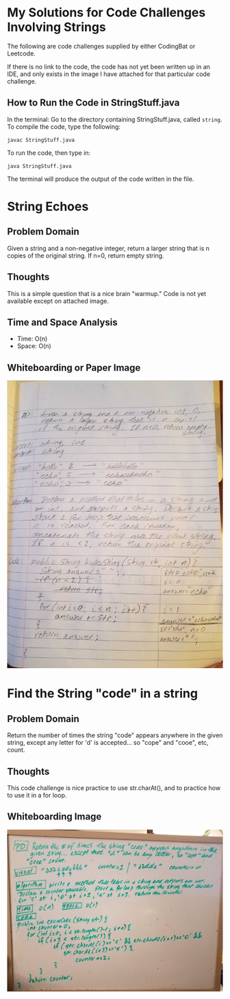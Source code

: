 # My Solutions for Code Challenges Involving Strings
The following are code challenges supplied by either CodingBat or Leetcode. 

If there is no link to the code, the code has not yet been written up in an IDE, and only exists in the image I have attached for that particular code challenge. 

## How to Run the Code in StringStuff.java
In the terminal: Go to the directory containing StringStuff.java, called `string`. To compile the code, type the following:
```
javac StringStuff.java
```
To run the code, then type in:
```
java StringStuff.java
```
The terminal will produce the output of the code written in the file.

# String Echoes
## Problem Domain
Given a string and a non-negative integer, return a larger string that is n copies of the original string. If n=0, return empty string.

## Thoughts
This is a simple question that is a nice brain "warmup." Code is not yet available except on attached image.

## Time and Space Analysis
* Time: O(n)
* Space: O(n)

## Whiteboarding or Paper Image
![image of paper](/code401Challenges/assets/string_echoes.jpg)

# Find the String "code" in a string
## Problem Domain
Return the number of times the string "code" appears anywhere in the given string, except any letter for 'd' is accepted... so "cope" and "cooe", etc, count. 

## Thoughts
This code challenge is nice practice to use str.charAt(), and to practice how to use it in a for loop.

## Whiteboarding Image
![image of paper](/code401Challenges/assets/count-word-in-string.jpg)

